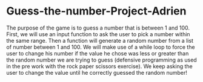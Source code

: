 # Guess-the-number-Project-Adrien

The purpose of the game is to guess a number that is between 1 and 100. 
First, we will use an input function to ask the user to pick a number within the same range. 
Then a function will generate a random number from a list of number between 1 and 100.
We will make use of a while loop to force the user to change his number if the value he chose was less or greater than the random number we are trying to guess (defensive programming as used in the pre work with the rock paper scissors exercise). 
We keep asking the user to change the value until he correctly guessed the random number!

